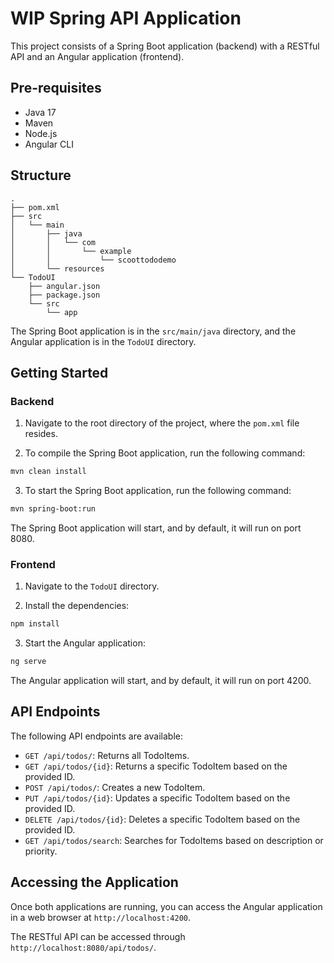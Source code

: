 # WIP Spring API Application

This project consists of a Spring Boot application (backend) with a RESTful API and an Angular application (frontend).

## Pre-requisites
- Java 17
- Maven
- Node.js
- Angular CLI

## Structure
```
.
├── pom.xml
├── src
│   └── main
│       ├── java
│       │   └── com
│       │       └── example
│       │           └── scoottododemo
│       └── resources
└── TodoUI
    ├── angular.json
    ├── package.json
    └── src
        └── app
```

The Spring Boot application is in the `src/main/java` directory, and the Angular application is in the `TodoUI` directory.

## Getting Started

### Backend

1. Navigate to the root directory of the project, where the `pom.xml` file resides.

2. To compile the Spring Boot application, run the following command:

```bash
mvn clean install
```

3. To start the Spring Boot application, run the following command:

```bash
mvn spring-boot:run
```

The Spring Boot application will start, and by default, it will run on port 8080.

### Frontend

1. Navigate to the `TodoUI` directory.

2. Install the dependencies:

```bash
npm install
```

3. Start the Angular application:

```bash
ng serve
```

The Angular application will start, and by default, it will run on port 4200.

## API Endpoints

The following API endpoints are available:

- `GET /api/todos/`: Returns all TodoItems.
- `GET /api/todos/{id}`: Returns a specific TodoItem based on the provided ID.
- `POST /api/todos/`: Creates a new TodoItem.
- `PUT /api/todos/{id}`: Updates a specific TodoItem based on the provided ID.
- `DELETE /api/todos/{id}`: Deletes a specific TodoItem based on the provided ID.
- `GET /api/todos/search`: Searches for TodoItems based on description or priority.

## Accessing the Application

Once both applications are running, you can access the Angular application in a web browser at `http://localhost:4200`.

The RESTful API can be accessed through `http://localhost:8080/api/todos/`.

